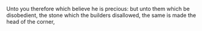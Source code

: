 Unto you therefore which believe he is precious: but unto them which be disobedient, the stone which the builders disallowed, the same is made the head of the corner,
